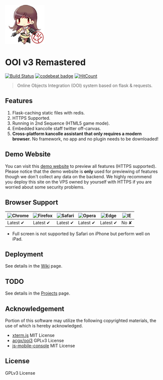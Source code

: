 ![Header](https://raw.githubusercontent.com/EnderQIU/ooi3-remastered/master/static/img/logo.png)
# OOI v3 Remastered
[![Build Status](https://travis-ci.com/EnderQIU/ooi3-remastered.svg?branch=master)](https://travis-ci.com/EnderQIU/ooi3-remastered)
[![codebeat badge](https://codebeat.co/badges/e4b446e6-34d6-4b85-9422-eb968abe3ae0)](https://codebeat.co/projects/github-com-enderqiu-ooi3-remastered-master)
[![HitCount](http://hits.dwyl.io/EnderQIU/ooi3-remastered.svg)](http://hits.dwyl.io/EnderQIU/ooi3-remastered)


> Online Objects Integration (OOI) system based on flask & requests.

## Features
1. Flask-caching static files with redis.
2. HTTPS Supported.
3. Running in 2nd Sequence (HTML5 game mode).
4. Embedded kancolle staff twitter off-canvas.
5. **Cross-platform kancolle assistant that only requires a modern browser.**
No framework, no app and no plugin needs to be downloaded!

## Demo Website
You can visit this [demo website](https://ooi.enderqiu.cn/) to preview all features (HTTPS supported).
Please notice that the demo website is **only** used for previewing of features though we don't collect
any data on the backend. We highly recommend you deploy this site on the VPS owned by yourself with 
HTTPS if you are worried about some security problems.

## Browser Support

![Chrome](https://raw.github.com/alrra/browser-logos/master/src/chrome/chrome_48x48.png) | ![Firefox](https://raw.github.com/alrra/browser-logos/master/src/firefox/firefox_48x48.png) | ![Safari](https://raw.github.com/alrra/browser-logos/master/src/safari/safari_48x48.png) | ![Opera](https://raw.github.com/alrra/browser-logos/master/src/opera/opera_48x48.png) | ![Edge](https://raw.github.com/alrra/browser-logos/master/src/edge/edge_48x48.png) | ![IE](https://raw.github.com/alrra/browser-logos/master/src/archive/internet-explorer_9-11/internet-explorer_9-11_48x48.png) |
--- | --- | --- | --- | --- | --- |
Latest ✔ | Latest ✔ | Latest ✔ | Latest ✔ | Latest ✔ | No ✘ |

- Full screen is not supported by Safari on iPhone but perform well on iPad.

## Deployment
See details in the [Wiki](https://github.com/EnderQIU/ooi3-remastered/wiki) page.

## TODO
See details in the [Projects](https://github.com/EnderQIU/ooi3-remastered/projects) page.

## Acknowledgement
Portion of this software may utilize the following copyrighted materials, the use of which is hereby acknowledged.

- [xterm.js](https://xtermjs.org) MIT License
- [acgx/ooi3](https://github.com/acgx/ooi3) GPLv3 License
- [js-mobile-console](https://github.com/B1naryStudio/js-mobile-console) MIT License

## License
GPLv3 License
